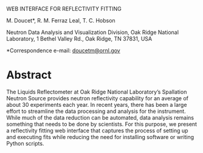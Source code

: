 WEB INTERFACE FOR REFLECTIVITY FITTING

M. Doucet*, R. M. Ferraz Leal, T. C. Hobson

Neutron Data Analysis and Visualization Division, Oak Ridge National Laboratory, 1 Bethel Valley Rd., Oak Ridge, TN 37831, USA

*Correspondence e-mail: doucetm@ornl.gov

# Abstract 
The Liquids Reflectometer at Oak Ridge National Laboratory’s Spallation Neutron
Source provides neutron reflectivity capability for an average of about 30 experiments each year. In
recent years, there has been a large effort to streamline the data processing and analysis for the
instrument. While much of the data reduction can be automated, data analysis remains something that
needs to be done by scientists. For this purpose, we present a reflectivity fitting web interface that
captures the process of setting up and executing fits while reducing the need for installing software or
writing Python scripts.
